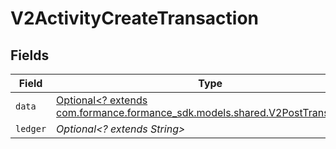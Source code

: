 # V2ActivityCreateTransaction


## Fields

| Field                                                                                                                     | Type                                                                                                                      | Required                                                                                                                  | Description                                                                                                               |
| ------------------------------------------------------------------------------------------------------------------------- | ------------------------------------------------------------------------------------------------------------------------- | ------------------------------------------------------------------------------------------------------------------------- | ------------------------------------------------------------------------------------------------------------------------- |
| `data`                                                                                                                    | [Optional<? extends com.formance.formance_sdk.models.shared.V2PostTransaction>](../../models/shared/V2PostTransaction.md) | :heavy_minus_sign:                                                                                                        | N/A                                                                                                                       |
| `ledger`                                                                                                                  | *Optional<? extends String>*                                                                                              | :heavy_minus_sign:                                                                                                        | N/A                                                                                                                       |